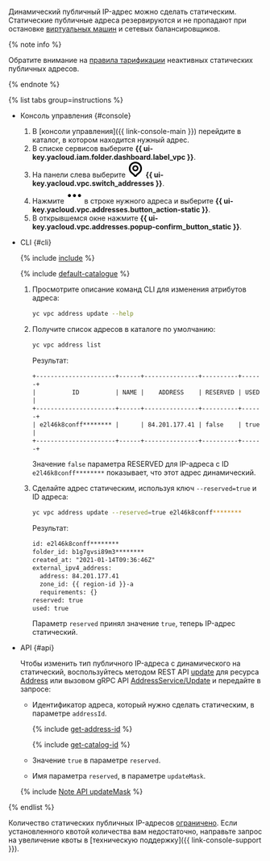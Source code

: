 Динамический публичный IP-адрес можно сделать статическим. Статические публичные адреса резервируются и не пропадают при остановке [виртуальных машин](../../glossary/vm.md) и сетевых балансировщиков.

{% note info %}

Обратите внимание на [правила тарификации](../../vpc/pricing.md#prices-public-ip) неактивных статических публичных адресов.

{% endnote %}

{% list tabs group=instructions %}

- Консоль управления {#console}

   1. В [консоли управления]({{ link-console-main }}) перейдите в каталог, в котором находится нужный адрес.
   1. В списке сервисов выберите **{{ ui-key.yacloud.iam.folder.dashboard.label_vpc }}**.
   1. На панели слева выберите ![image](../../_assets/console-icons/map-pin.svg) **{{ ui-key.yacloud.vpc.switch_addresses }}**.
   1. Нажмите ![image](../../_assets/console-icons/ellipsis.svg) в строке нужного адреса и выберите **{{ ui-key.yacloud.vpc.addresses.button_action-static }}**.
   1. В открывшемся окне нажмите **{{ ui-key.yacloud.vpc.addresses.popup-confirm_button_static }}**.

- CLI {#cli}

   {% include [include](../../_includes/cli-install.md) %}

   {% include [default-catalogue](../../_includes/default-catalogue.md) %}

   1. Просмотрите описание команд CLI для изменения атрибутов адреса:

      ```bash
      yc vpc address update --help
      ```

   1. Получите список адресов в каталоге по умолчанию:

      ```bash
      yc vpc address list
      ```

      Результат:

      ```text
      +----------------------+------+---------------+----------+------+
      |          ID          | NAME |    ADDRESS    | RESERVED | USED |
      +----------------------+------+---------------+----------+------+
      | e2l46k8conff******** |      | 84.201.177.41 | false    | true |
      +----------------------+------+---------------+----------+------+
      ```

      Значение `false` параметра RESERVED для IP-адреса с ID `e2l46k8conff********` показывает, что этот адрес динамический.

   1. Сделайте адрес статическим, используя ключ `--reserved=true` и ID адреса:

      ```bash
      yc vpc address update --reserved=true e2l46k8conff********
      ```

      Результат:

      ```text
      id: e2l46k8conff********
      folder_id: b1g7gvsi89m3********
      created_at: "2021-01-14T09:36:46Z"
      external_ipv4_address:
        address: 84.201.177.41
        zone_id: {{ region-id }}-a
        requirements: {}
      reserved: true
      used: true
      ```

      Параметр `reserved` принял значение `true`, теперь IP-адрес статический.

- API {#api}

  Чтобы изменить тип публичного IP-адреса с динамического на статический, воспользуйтесь методом REST API [update](../../vpc/api-ref/Address/update.md) для ресурса [Address](../../vpc/api-ref/Address/index.md) или вызовом gRPC API [AddressService/Update](../../vpc/api-ref/grpc/Address/update.md) и передайте в запросе:

  * Идентификатор адреса, который нужно сделать статическим, в параметре `addressId`.

    {% include [get-address-id](../../_includes/vpc/get-adress-id.md) %}

    {% include [get-catalog-id](../../_includes/get-catalog-id.md) %}

  * Значение `true` в параметре `reserved`.
  * Имя параметра `reserved`, в параметре `updateMask`.

  {% include [Note API updateMask](../../_includes/note-api-updatemask.md) %}

{% endlist %}

Количество статических публичных IP-адресов [ограничено](../../vpc/concepts/limits.md#vpc-quotas). Если установленного квотой количества вам недостаточно, направьте запрос на увеличение квоты в [техническую поддержку]({{ link-console-support }}).
